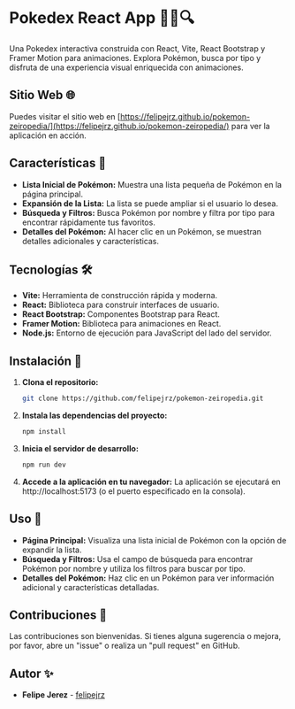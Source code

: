 # Pokedex React App 🧑‍🔬🔍

Una Pokedex interactiva construida con React, Vite, React Bootstrap y Framer Motion para animaciones. Explora Pokémon, busca por tipo y disfruta de una experiencia visual enriquecida con animaciones.

## Sitio Web 🌐

Puedes visitar el sitio web en [https://felipejrz.github.io/pokemon-zeiropedia/](https://felipejrz.github.io/pokemon-zeiropedia/) para ver la aplicación en acción.

## Características 🚀

- **Lista Inicial de Pokémon:** Muestra una lista pequeña de Pokémon en la página principal.
- **Expansión de la Lista:** La lista se puede ampliar si el usuario lo desea.
- **Búsqueda y Filtros:** Busca Pokémon por nombre y filtra por tipo para encontrar rápidamente tus favoritos.
- **Detalles del Pokémon:** Al hacer clic en un Pokémon, se muestran detalles adicionales y características.

## Tecnologías 🛠️

- **Vite:** Herramienta de construcción rápida y moderna.
- **React:** Biblioteca para construir interfaces de usuario.
- **React Bootstrap:** Componentes Bootstrap para React.
- **Framer Motion:** Biblioteca para animaciones en React.
- **Node.js:** Entorno de ejecución para JavaScript del lado del servidor.

## Instalación 🔧

1. **Clona el repositorio:**

   ```bash
   git clone https://github.com/felipejrz/pokemon-zeiropedia.git

2. **Instala las dependencias del proyecto:**
   ```bash
   npm install

3. **Inicia el servidor de desarrollo:**
   ```bash
   npm run dev

4. **Accede a la aplicación en tu navegador:**
   La aplicación se ejecutará en http://localhost:5173 (o el puerto especificado en la consola).

## Uso 🧭

- **Página Principal:** Visualiza una lista inicial de Pokémon con la opción de expandir la lista.
- **Búsqueda y Filtros:** Usa el campo de búsqueda para encontrar Pokémon por nombre y utiliza los filtros para buscar por tipo.
- **Detalles del Pokémon:** Haz clic en un Pokémon para ver información adicional y características detalladas.

## Contribuciones 🤝

Las contribuciones son bienvenidas. Si tienes alguna sugerencia o mejora, por favor, abre un "issue" o realiza un "pull request" en GitHub.

## Autor ✨

- **Felipe Jerez** - [felipejrz](https://github.com/felipejrz)


